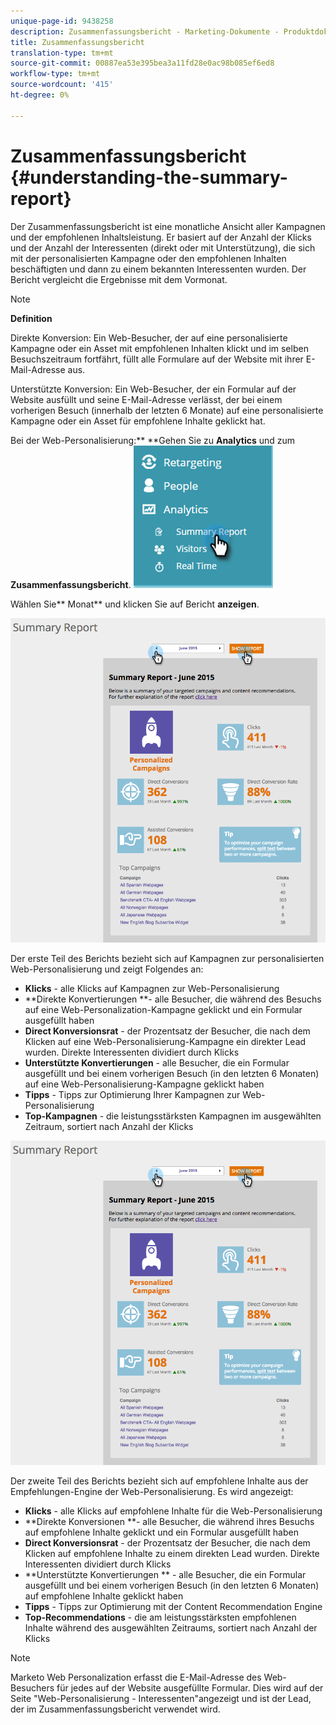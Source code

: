 ```yaml
---
unique-page-id: 9438258
description: Zusammenfassungsbericht - Marketing-Dokumente - Produktdokumentation
title: Zusammenfassungsbericht
translation-type: tm+mt
source-git-commit: 00887ea53e395bea3a11fd28e0ac98b085ef6ed8
workflow-type: tm+mt
source-wordcount: '415'
ht-degree: 0%

---
```



# Zusammenfassungsbericht {#understanding-the-summary-report}

Der Zusammenfassungsbericht ist eine monatliche Ansicht aller Kampagnen und der empfohlenen Inhaltsleistung. Er basiert auf der Anzahl der Klicks und der Anzahl der Interessenten (direkt oder mit Unterstützung), die sich mit der personalisierten Kampagne oder den empfohlenen Inhalten beschäftigten und dann zu einem bekannten Interessenten wurden. Der Bericht vergleicht die Ergebnisse mit dem Vormonat.

>[!NOTE]
>
>**Definition**
>
>Direkte Konversion: Ein Web-Besucher, der auf eine personalisierte Kampagne oder ein Asset mit empfohlenen Inhalten klickt und im selben Besuchszeitraum fortfährt, füllt alle Formulare auf der Website mit ihrer E-Mail-Adresse aus.
>
>Unterstützte Konversion: Ein Web-Besucher, der ein Formular auf der Website ausfüllt und seine E-Mail-Adresse verlässt, der bei einem vorherigen Besuch (innerhalb der letzten 6 Monate) auf eine personalisierte Kampagne oder ein Asset für empfohlene Inhalte geklickt hat.

Bei der Web-Personalisierung:** **Gehen Sie zu **Analytics** und zum **Zusammenfassungsbericht**.   ![](assets/image2016-4-6-10-3a15-3a58.png)

Wählen Sie** Monat** und klicken Sie auf Bericht **anzeigen**.

![](assets/2.png)

Der erste Teil des Berichts bezieht sich auf Kampagnen zur personalisierten Web-Personalisierung und zeigt Folgendes an:

* **Klicks** - alle Klicks auf Kampagnen zur Web-Personalisierung
* **Direkte Konvertierungen **- alle Besucher, die während des Besuchs auf eine Web-Personalization-Kampagne geklickt und ein Formular ausgefüllt haben
* **Direct Konversionsrat** - der Prozentsatz der Besucher, die nach dem Klicken auf eine Web-Personalisierung-Kampagne ein direkter Lead wurden. Direkte Interessenten dividiert durch Klicks
* **Unterstützte Konvertierungen** - alle Besucher, die ein Formular ausgefüllt und bei einem vorherigen Besuch (in den letzten 6 Monaten) auf eine Web-Personalisierung-Kampagne geklickt haben
* **Tipps** - Tipps zur Optimierung Ihrer Kampagnen zur Web-Personalisierung
* **Top-Kampagnen** - die leistungsstärksten Kampagnen im ausgewählten Zeitraum, sortiert nach Anzahl der Klicks

![](assets/3.png)

Der zweite Teil des Berichts bezieht sich auf empfohlene Inhalte aus der Empfehlungen-Engine der Web-Personalisierung. Es wird angezeigt:

* **Klicks** - alle Klicks auf empfohlene Inhalte für die Web-Personalisierung
* **Direkte Konversionen **- alle Besucher, die während ihres Besuchs auf empfohlene Inhalte geklickt und ein Formular ausgefüllt haben
* **Direct Konversionsrat** - der Prozentsatz der Besucher, die nach dem Klicken auf empfohlene Inhalte zu einem direkten Lead wurden. Direkte Interessenten dividiert durch Klicks
* **Unterstützte Konvertierungen ** - alle Besucher, die ein Formular ausgefüllt und bei einem vorherigen Besuch (in den letzten 6 Monaten) auf empfohlene Inhalte geklickt haben
* **Tipps** - Tipps zur Optimierung mit der Content Recommendation Engine
* **Top-Recommendations** - die am leistungsstärksten empfohlenen Inhalte während des ausgewählten Zeitraums, sortiert nach Anzahl der Klicks

>[!NOTE]
>
>Marketo Web Personalization erfasst die E-Mail-Adresse des Web-Besuchers für jedes auf der Website ausgefüllte Formular. Dies wird auf der Seite &quot;Web-Personalisierung - Interessenten&quot;angezeigt und ist der Lead, der im Zusammenfassungsbericht verwendet wird.

